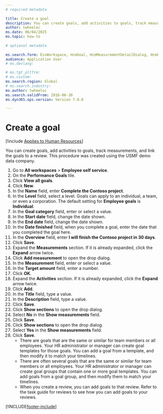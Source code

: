 ```yaml
--- 
# required metadata 
 
title: Create a goal
description: You can create goals, add activities to goals, track measurements, and link the goals to a review. 
author: twheeloc
ms.date: 06/04/2025
ms.topic: how-to 
 
# optional metadata 
 
ms.search.form: EssWorkspace, HcmGoal, HcmMeasurementDetailDialog, HcmPerfJournalAdd, HcmGoalChangeSettings, HcmEmployeeDevelopmentWorkspace 
audience: Application User 
# ms.devlang:  

# ms.tgt_pltfrm:  
# ms.custom:  
ms.search.region: Global
# ms.search.industry: 
ms.author: twheeloc
ms.search.validFrom: 2016-06-30 
ms.dyn365.ops.version: Version 7.0.0 

---
```


# Create a goal



[!include [Applies to Human Resources](../includes/applies-to-hr.md)]

You can create goals, add activities to goals, track measurements, and link the goals to a review. This procedure was created using the USMF demo data company. 

1. Go to **All workspaces** > **Employee self service**.
2. On the **Performance Goals** tile.
3. Click **View all goals**.
4. Click **New**.
5. In the **Name** field, enter **Complete the Contoso project**.
6. In the **Level** field, select a level. Goals can apply to an individual, a team, or even a corporation. The default setting for **Employee goals** is **Individual**.  
7. In the **Goal category** field, enter or select a value.
8. In the **Start date** field, change the date shown.
9. In the **End date** field, change the date shown.
10. In the **Date finished** field, when you complete a goal, enter the date that you completed the goal here.
11. In the **Overview** field, enter **I will finish the Contoso project in 30 days**. 
12. Click **Save**.
13. Expand the **Measurements** section. If it is already expanded, click the **Expand** arrow twice.
14. Click **Add measurement** to open the drop dialog.
15. In the **Measurement** field, enter or select a value.
16. In the **Target amount** field, enter a number.
17. Click **OK**.
18. Expand the **Activities** section. If it is already expanded, click the **Expand** arrow twice.
19. Click **Add**.
20. In the **Title** field, type a value.
21. In the **Description** field, type a value.
22. Click **Save**.
23. Click **Show sections** to open the drop dialog.
24. Select **No** in the **Show measurements** field.
25. Click **Save**.
26. Click **Show sections** to open the drop dialog.
27. Select **Yes** in the **Show measurements** field.
28. Click **Save**.
    * There are goals that are the same or similar for team members or all employees. Your HR administrator or manager can create goal templates for those goals. You can add a goal from a template, and then modify it to match your timelines.  
    * There are often several goals that are the same or similar for team members or all employees. Your HR administrator or manager can create goal groups that contain one or more goal templates. You can add goals from a goal group, and then modify them to match your timelines.  
    * When you create a review, you can add goals to that review. Refer to the task guide for reviews to see how you can add goals to your reviews.  



[!INCLUDE[footer-include](../includes/footer-banner.md)]
